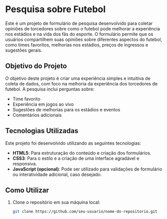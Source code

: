# Pesquisa sobre Futebol

Este é um projeto de formulário de pesquisa desenvolvido para coletar opiniões de torcedores sobre como o futebol pode melhorar a experiência nos estádios e na vida dos fãs do esporte. O formulário permite que os usuários compartilhem suas opiniões sobre diferentes aspectos do futebol, como times favoritos, melhorias nos estádios, preços de ingressos e sugestões gerais.

## Objetivo do Projeto

O objetivo deste projeto é criar uma experiência simples e intuitiva de coleta de dados, com foco na melhoria da experiência dos torcedores de futebol. A pesquisa inclui perguntas sobre:

- Time favorito
- Experiência em jogos ao vivo
- Sugestões de melhorias para os estádios e eventos
- Comentários adicionais

## Tecnologias Utilizadas

Este projeto foi desenvolvido utilizando as seguintes tecnologias:

- **HTML5**: Para estruturação do conteúdo e criação dos formulários.
- **CSS3**: Para o estilo e a criação de uma interface agradável e responsiva.
- **JavaScript (opcional)**: Pode ser utilizado para validações de formulário ou interatividade adicional, caso desejado.

## Como Utilizar

1. Clone o repositório em sua máquina local:

   ```bash
   git clone https://github.com/seu-usuario/nome-do-repositorio.git